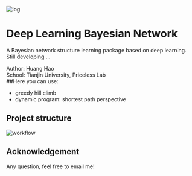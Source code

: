 ![log](https://raw.githubusercontent.com/Howardhuang98/DLBN/master/images/log.png)
# Deep Learning Bayesian Network

A Bayesian network structure learning package based on deep learning. Still developing ...  

Author: Huang Hao   
School: Tianjin University, Priceless Lab  
##Here you can use:
* greedy hill climb
* dynamic program: shortest path perspective

## Project structure

![workflow](https://raw.githubusercontent.com/Howardhuang98/DLBN/master/images/dlbn_workflow.png)

## Acknowledgement
Any question, feel free to email me!

